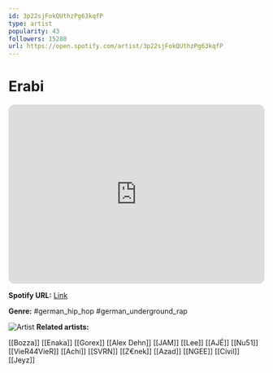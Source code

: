 ```yaml
---
id: 3p22sjFokQUthzPg63kqfP
type: artist
popularity: 43
followers: 15280
url: https://open.spotify.com/artist/3p22sjFokQUthzPg63kqfP
---
```

# Erabi

<iframe style="border-radius:12px" src="https://open.spotify.com/embed/artist/3p22sjFokQUthzPg63kqfP" width="100%" height="352" frameBorder="0" allowfullscreen="" allow="autoplay; clipboard-write; encrypted-media; fullscreen; picture-in-picture" loading="lazy"></iframe>

**Spotify URL:** [Link](https://open.spotify.com/artist/3p22sjFokQUthzPg63kqfP)

**Genre:**  #german_hip_hop #german_underground_rap

![Artist](https://i.scdn.co/image/ab6761610000e5eba116aeba71fde78a0f26cb4e)
**Related artists:**

[[Bozza]]
[[Enaka]]
[[Gorex]]
[[Alex Dehn]]
[[JAM]]
[[Lee]]
[[AJÉ]]
[[Nu51]]
[[VieR44VieR]]
[[Achi]]
[[SVRN]]
[[Z€nek]]
[[Azad]]
[[NGEE]]
[[Civil]]
[[Jeyz]]
